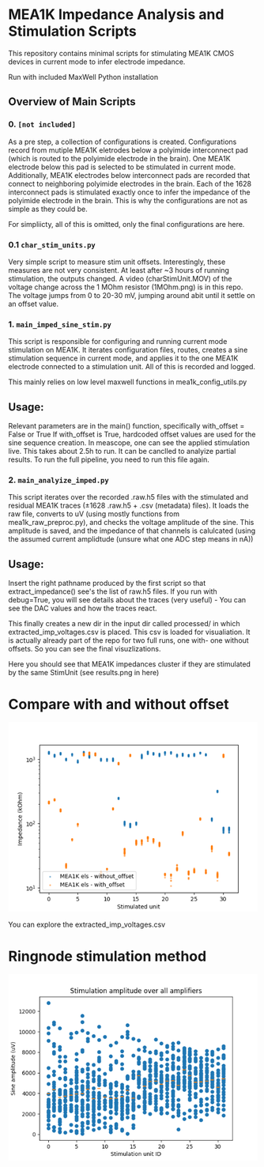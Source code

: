 # MEA1K Impedance Analysis and Stimulation Scripts

This repository contains minimal scripts for stimulating MEA1K CMOS devices 
in current mode to infer electrode impedance.

Run with included MaxWell Python installation

## Overview of Main Scripts


### 0. `[not included]`
As a pre step, a collection of configurations is created. Configurations record
from mutiple MEA1K eletrodes below a polyimide interconnect pad (which is routed 
to the polyimide electrode in the brain). One MEA1K electrode below this pad is selected to be stimulated in current mode. Additionally, MEA1K electrodes below interconnect pads
are recorded that connect to neighboring polyimide electrodes in the brain. Each 
of the 1628 interconnect pads is stimulated exactly once to infer the impedance 
of the polyimide electrode in the brain. This is why the configurations are not 
as simple as they could be.

For simpliicty, all of this is omitted, only the final configurations are here.

### 0.1 `char_stim_units.py`
Very simple script to measure stim unit offsets. Interestingly, these measures are
not very consistent. At least after ~3 hours of running stimulation, the outputs
changed. A video (charStimUnit.MOV) of the voltage change across the 1 MOhm 
resistor (1MOhm.png) is in this repo.
The voltage jumps from 0 to 20-30 mV, jumping around abit until it settle on an offset value.


### 1. `main_imped_sine_stim.py`
This script is responsible for configuring and running current mode stimulation on MEA1K. 
It iterates configuration files, routes, creates a sine stimulation sequence in current mode,
and applies it to the one MEA1K electrode connected to a stimulation unit. All of this is
recorded and logged.

This mainly relies on low level maxwell functions in mea1k_config_utils.py

## Usage:
Relevant parameters are in the main() function, specifically with_offset = False or True
If with_offset is True, hardcoded offset values are used for the sine sequence creation.
In meascope, one can see the applied stimulation live. This takes about 2.5h to run.
It can be canclled to analyize partial results.
To run the full pipeline, you need to run this file again.

### 2. `main_analyize_imped.py`
This script iterates over the recorded .raw.h5 files with the stimulated and 
residual MEA1K traces (±1628 .raw.h5 + .csv (metadata) files). It loads the raw
file, converts to uV (using mostly functions from mea1k_raw_preproc.py), and checks 
the voltage amplitude of the sine. This amplitude is saved, and the impedance of
that channels is calulcated (using the assumed current amplidtude (unsure what one 
ADC step means in nA))

## Usage:
Insert the right pathname produced by the first script so that extract_impedance()
see's the list of raw.h5 files. If you run with debug=True, you will see details 
about the traces (very useful) - You can see the DAC values and how the traces 
react.  

This finally creates a new dir in the input dir called processed/ in which 
extracted_imp_voltages.csv is placed. This csv is loaded for visualiation. 
It is actually already part of the repo for two full runs, one with- one without 
offsets. So you can see the final visuzlizations.

Here you should see that MEA1K impedances cluster if they are stimulated by the same StimUnit (see results.png in here)

# Compare with and without offset
![Impedance Results](results.png)


You can explore the extracted_imp_voltages.csv  


# Ringnode stimulation method
![Impedance Results](sine_amplitudes.png)
